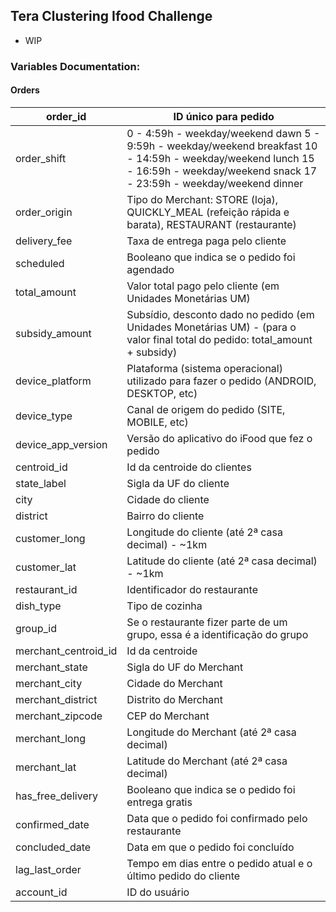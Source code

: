 ## Tera Clustering Ifood Challenge

- WIP

### Variables Documentation:

#### Orders

| order_id             | ID único para pedido                                                                                                                                                                |
|----------------------|-------------------------------------------------------------------------------------------------------------------------------------------------------------------------------------|
| order_shift          | 0 - 4:59h - weekday/weekend dawn 5 - 9:59h - weekday/weekend breakfast 10 - 14:59h - weekday/weekend lunch 15 - 16:59h - weekday/weekend snack 17 - 23:59h - weekday/weekend dinner |
| order_origin         | Tipo do Merchant: STORE (loja), QUICKLY_MEAL (refeição rápida e barata), RESTAURANT (restaurante)                                                                                   |
| delivery_fee         | Taxa de entrega paga pelo cliente                                                                                                                                                   |
| scheduled            | Booleano que indica se o pedido foi agendado                                                                                                                                        |
| total_amount         | Valor total pago pelo cliente (em Unidades Monetárias UM)                                                                                                                           |
| subsidy_amount       | Subsídio, desconto dado no pedido (em Unidades Monetárias UM) - (para o valor final total do pedido: total_amount + subsidy)                                                        |
| device_platform      | Plataforma (sistema operacional) utilizado para fazer o pedido (ANDROID, DESKTOP, etc)                                                                                              |
| device_type          | Canal de origem do pedido (SITE, MOBILE, etc)                                                                                                                                       |
| device_app_version   | Versão do aplicativo do iFood que fez o pedido                                                                                                                                      |
| centroid_id          | Id da centroide do clientes                                                                                                                                                         |
| state_label          | Sigla da UF do cliente                                                                                                                                                              |
| city                 | Cidade do cliente                                                                                                                                                                   |
| district             | Bairro do cliente                                                                                                                                                                   |
| customer_long        | Longitude do cliente (até 2ª casa decimal) - ~1km                                                                                                                                   |
| customer_lat         | Latitude do cliente (até 2ª casa decimal) - ~1km                                                                                                                                    |
| restaurant_id        | Identificador do restaurante                                                                                                                                                        |
| dish_type            | Tipo de cozinha                                                                                                                                                                     |
| group_id             | Se o restaurante fizer parte de um grupo, essa é a identificação do grupo                                                                                                           |
| merchant_centroid_id | Id da centroide                                                                                                                                                                     |
| merchant_state       | Sigla do UF do Merchant                                                                                                                                                             |
| merchant_city        | Cidade do Merchant                                                                                                                                                                  |
| merchant_district    | Distrito do Merchant                                                                                                                                                                |
| merchant_zipcode     | CEP do Merchant                                                                                                                                                                     |
| merchant_long        | Longitude do Merchant (até 2ª casa decimal)                                                                                                                                         |
| merchant_lat         | Latitude do Merchant (até 2ª casa decimal)                                                                                                                                          |
| has_free_delivery    | Booleano que indica se o pedido foi entrega gratis                                                                                                                                  |
| confirmed_date       | Data que o pedido foi confirmado pelo restaurante                                                                                                                                   |
| concluded_date       | Data em que o pedido foi concluído                                                                                                                                                  |
| lag_last_order       | Tempo em dias entre o pedido atual e o último pedido do cliente                                                                                                                     |
| account_id           | ID do usuário                                                                                                                                                                       |